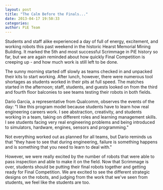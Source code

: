 ```yaml
---
layout: post
title: "The Calm Before the Finals..."
date: 2013-04-17 19:50:33
categories: 
author: PiE Team
---
```


Students and staff alike experienced a day of full of energy, excitement, and working robots this past weekend in the historic Hearst Memorial Mining Building. It marked the 5th and most successful Scrimmage in PiE history so far, but we are again reminded about how quickly Final Competition is creeping up - and how much work is still left to be done.

The sunny morning started off slowly as teams checked in and unpacked their kits to start working. After lunch, however, there were numerous tool shortages as students worked in their pits at full speed. The matches started in the afternoon; staff, students, and guests looked on from the third and fourth floor balconies to see teams testing their robots in both fields.

Dario Garcia, a representative from Qualcomm, observes the events of the day: "I like this program model because students have to learn how real engineering careers work. I see abstraction, creativity, and students working in a team, taking on different roles and learning management skills. I see students facing very real engineering problems and being introduced to simulators, hardware, engines, sensors and programming."

Not everything worked out as planned for all teams, but Dario reminds us that "they have to see that during engineering, failure is something happens and is something that you need to learn to deal with."

However, we were really excited by the number of robots that were able to pass inspection and able to make it on the field. Now that Scrimmage is over, students should be putting their final robots together and getting ready for Final Competition. We are excited to see the different strategic designs on the robots, and judging from the work that we've seen from students, we feel like the students are too.